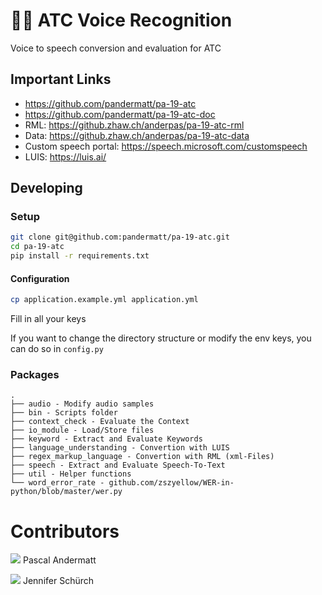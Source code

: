 # 🛫💭 ATC Voice Recognition

Voice to speech conversion and evaluation for ATC

## Important Links

- <https://github.com/pandermatt/pa-19-atc>
- <https://github.com/pandermatt/pa-19-atc-doc>
- RML: <https://github.zhaw.ch/anderpas/pa-19-atc-rml>
- Data: <https://github.zhaw.ch/anderpas/pa-19-atc-data>
- Custom speech portal: <https://speech.microsoft.com/customspeech>
- LUIS: <https://luis.ai/>


## Developing
### Setup

```bash
git clone git@github.com:pandermatt/pa-19-atc.git
cd pa-19-atc
pip install -r requirements.txt
```

#### Configuration

```bash
cp application.example.yml application.yml
```

Fill in all your keys

If you want to change the directory structure or modify the env keys, you can do so in `config.py`

### Packages
```
.
├── audio - Modify audio samples
├── bin - Scripts folder
├── context_check - Evaluate the Context
├── io_module - Load/Store files
├── keyword - Extract and Evaluate Keywords
├── language_understanding - Convertion with LUIS
├── regex_markup_language - Convertion with RML (xml-Files)
├── speech - Extract and Evaluate Speech-To-Text
├── util - Helper functions
└── word_error_rate - github.com/zszyellow/WER-in-python/blob/master/wer.py
```

# Contributors
![](https://avatars2.githubusercontent.com/u/20790833?s=20) Pascal Andermatt

![](https://avatars0.githubusercontent.com/u/43876424?s=20) Jennifer Schürch
